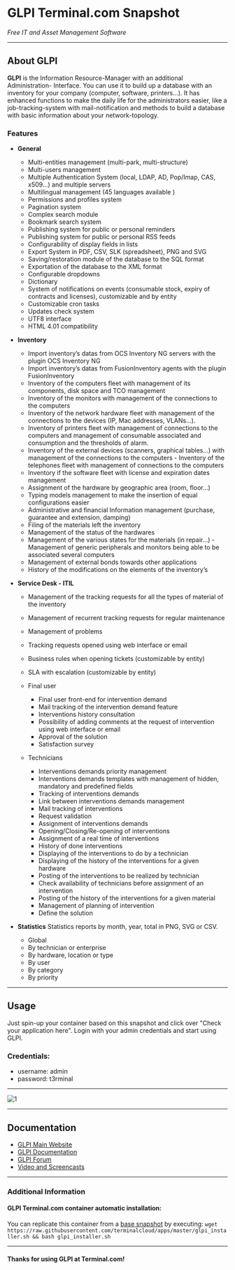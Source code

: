 # **GLPI** Terminal.com Snapshot
*Free IT and Asset Management Software*

---

## About GLPI
**GLPI** is the Information Resource-Manager with an additional Administration- Interface. You can use it to build up a database with an inventory for your company (computer, software, printers...). It has enhanced functions to make the daily life for the administrators easier, like a job-tracking-system with mail-notification and methods to build a database with basic information about your network-topology.

### Features	
- **General** 
	- Multi-entities management (multi-park, multi-structure) 
	- Multi-users management 
	- Multiple Authentication System (local, LDAP, AD, Pop/Imap, CAS, x509...) and multiple servers 
	- Multilingual management (45 languages available ) 
	- Permissions and profiles system 
	- Pagination system 
	- Complex search module 
	- Bookmark search system 
	- Publishing system for public or personal reminders 
	- Publishing system for public or personal RSS feeds 
	- Configurability of display fields in lists 
	- Export System in PDF, CSV, SLK (spreadsheet), PNG and SVG 
	- Saving/restoration module of the database to the SQL format 
	- Exportation of the database to the XML format 
	- Configurable dropdowns 
	- Dictionary 
	- System of notifications on events (consumable stock, expiry of contracts and licenses), customizable and by entity 
	- Customizable cron tasks 
	- Updates check system 
	- UTF8 interface 
	- HTML 4.01 compatibility

- **Inventory**
	- Import inventory’s datas from OCS Inventory NG servers with the plugin OCS Inventory NG 
	- Import inventory’s datas from FusionInventory agents with the plugin FusionInventory 
	- Inventory of the computers fleet with management of its components, disk space and TCO management 
	- Inventory of the monitors with management of the connections to the computers 
	- Inventory of the network hardware fleet with management of the connections to the devices (IP, Mac addresses, VLANs...). 
	- Inventory of printers fleet with management of connections to the computers and management of consumable associated and consumption and the thresholds of 	alarm.
	- Inventory of the external devices (scanners, graphical tables...) with management of the connections to the computers - Inventory of the telephones fleet with 	management of connections to the computers 
	- Inventory if the software fleet with license and expiration dates management 
	- Assignment of the hardware by geographic area (room, floor...) 
	- Typing models management to make the insertion of equal configurations easier 
	- Administrative and financial Information management (purchase, guarantee and extension, damping) 
	- Filing of the materials left the inventory 
	- Management of the status of the hardwares 
	- Management of the various states for the materials (in repair...) - Management of generic peripherals and monitors being able to be associated several 	computers 
	- Management of external bonds towards other applications 
	- History of the modifications on the elements of the inventory’s

- **Service Desk - ITIL**
	- Management of the tracking requests for all the types of material of the inventory 
	- Management of recurrent tracking requests for regular maintenance 
	- Management of problems 
	- Tracking requests opened using web interface or email 
	- Business rules when opening tickets (customizable by entity) 
	- SLA with escalation (customizable by entity)

	- Final user

		- Final user front-end for intervention demand 
		- Mail tracking of the intervention demand feature 
		- Interventions history consultation 
		- Possibility of adding comments at the request of intervention using web interface or email 
		- Approval of the solution 
		- Satisfaction survey

	- Technicians

		- Interventions demands priority management 
		- Interventions demands templates with management of hidden, mandatory and predefined fields 
		- Tracking of interventions demands 
		- Link between interventions demands management 
		- Mail tracking of interventions 
		- Request validation 
		- Assignment of interventions demands 
		- Opening/Closing/Re-opening of interventions 
		- Assignment of a real time of interventions 
		- History of done interventions 
		- Displaying of the interventions to do by a technician 
		- Displaying of the history of the interventions for a given hardware 
		- Posting of the interventions to be realized by technician 
		- Check availability of technicians before assignment of an intervention 
		- Posting of the history of the interventions for a given material 
		- Management of planning of intervention 
		- Define the solution

- **Statistics**
Statistics reports by month, year, total in PNG, SVG or CSV.
	- Global 
	- By technician or enterprise 
	- By hardware, location or type 
	- By user 
	- By category 
	- By priority


---


## Usage

Just spin-up your container based on this snapshot and click over "Check your application here".
Login with your admin credentials and start using GLPI.


### Credentials:

- username: admin
- password: t3rminal


---

![1](http://www.glpi-project.org/IMG/png/computer1.png)	

---

## Documentation
- [GLPI Main Website](http://www.glpi-project.org/spip.php?lang=en)
- [GLPI Documentation](http://www.glpi-project.org/spip.php?rubrique18)
- [GLPI Forum ](http://www.glpi-project.org/forum/)
- [Video and Screencasts](http://www.glpi-project.org/spip.php?rubrique85)

---


### Additional Information
#### GLPI Terminal.com container automatic installation:
You can replicate this container from a [base snapshot](https://www.terminal.com/tiny/FzpHiTXG1K) by executing:
`wget https://raw.githubusercontent.com/terminalcloud/apps/master/glpi_installer.sh && bash glpi_installer.sh`


---

#### Thanks for using GLPI at Terminal.com!